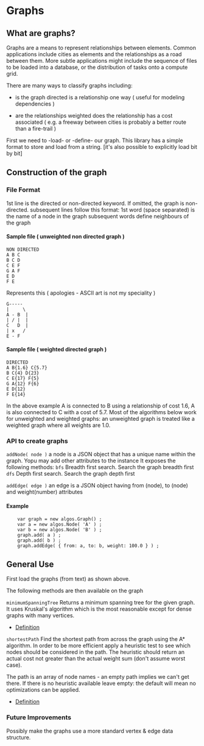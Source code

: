 

# Graphs

## What are graphs?

Graphs are a means to represent relationships between elements. Common applications include cities as
elements and the relationships as a road between them. More subtle applications might include the
sequence of files to be loaded into a database, or the distribution of tasks onto a compute grid. 

There are many ways to classify graphs including:
- is the graph directed
	is a relationship one way ( useful for modeling dependencies )
	
- are the relationships weighted
	does the relationship has a cost associated ( e.g. a freeway between cities is probably a better route than a fire-trail )  

First we need to -load- or -define- our graph. This library has a simple format to store and load
from a string. [it's also possible to explicitly load bit by bit]

## Construction of the graph

### File Format
1st line is the directed or non-directed keyword. If omitted, the graph is non-directed.
subsequent lines follow this format:
1st word (space separated) is the name of a node in the graph
subsequent words define neighbours of the graph

#### Sample file ( unweighted non directed graph )
```
NON DIRECTED
A B C
B C D
C E F
G A F
E D
F E
```
Represents this ( apologies - ASCII art is not my speciality )
```	
G-----
|     \
A - B  |
| / |  |
C   D  |
| x   /
E - F
```

#### Sample file ( weighted directed graph )
```
DIRECTED
A B{1.6} C{5.7}
B C{4} D{23}
C E{17} F{5}
G A{12} F{6}
E D{12}
F E{14}
```

In the above example A is connected to B using a relationship of cost 1.6, A is also 
connected to C with a cost of 5.7.
Most of the algorithms below work for unweighted and weighted graphs: an unweighted 
graph is treated like a weighted graph where all weights are 1.0.
 
### API to create graphs

```addNode( node )```
a node is a JSON object that has a unique name within the graph. Yopu may add other attributes
to the instance
It exposes the following methods: 
```bfs```
Breadth first search. Search the graph breadth first  
```dfs```
Depth first search. Search the graph depth first
  

```addEdge( edge )```
an edge is a JSON object having from (node), to (node) and weight(number) attributes

#### Example
```
	var graph = new algos.Graph() ;
	var a = new algos.Node( 'A' ) ;
	var b = new algos.Node( 'B' ) ;
	graph.add( a ) ;
	graph.add( b ) ;
	graph.addEdge( { from: a, to: b, weight: 100.0 } ) ;
```

## General Use

First load the graphs (from text) as shown above.

The following methods are then available on the graph

```minimumSpanningTree```
Returns a minimum spanning tree for the given graph.
It uses Kruskal's algorithm which is the most reasonable
except for dense graphs with many vertices.

- [Definition](https://en.wikipedia.org/wiki/Minimum_spanning_tree)

```shortestPath```
Find the shortest path from across the graph using the A* algorithm. In order to be more
efficient apply a heuristic test to see which nodes should be considered in the path. The 
heuristic should return an actual cost not greater than the actual weight sum (don't 
assume worst case). 

The path is an array of node names - an empty path implies we can't get there. 
If there is no heuristic available leave empty: the default will mean no optimizations can be applied.

- [Definition](https://en.wikipedia.org/wiki/Shortest_path_problem)


### Future Improvements

Possibly make the graphs use a more standard vertex & edge data structure.

